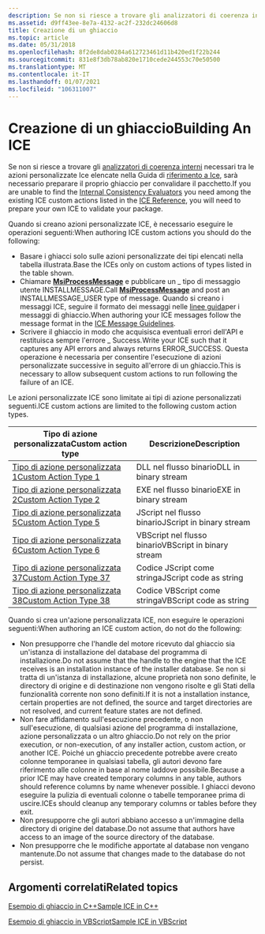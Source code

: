 ```yaml
---
description: Se non si riesce a trovare gli analizzatori di coerenza interni necessari tra le azioni personalizzate ICE elencate nella Guida di riferimento a ICE, sarà necessario preparare il proprio ghiaccio per convalidare il pacchetto.
ms.assetid: d9ff43ee-8e7a-4132-ac2f-232dc24606d8
title: Creazione di un ghiaccio
ms.topic: article
ms.date: 05/31/2018
ms.openlocfilehash: 8f2de8dab0284a612723461d11b420ed1f22b244
ms.sourcegitcommit: 831e8f3db78ab820e1710cede244553c70e50500
ms.translationtype: MT
ms.contentlocale: it-IT
ms.lasthandoff: 01/07/2021
ms.locfileid: "106311007"
---
```

# <a name="building-an-ice"></a><span data-ttu-id="52d12-103">Creazione di un ghiaccio</span><span class="sxs-lookup"><span data-stu-id="52d12-103">Building An ICE</span></span>

<span data-ttu-id="52d12-104">Se non si riesce a trovare gli [analizzatori di coerenza interni](internal-consistency-evaluators-ices.md) necessari tra le azioni personalizzate Ice elencate nella Guida di [riferimento a Ice](ice-reference.md), sarà necessario preparare il proprio ghiaccio per convalidare il pacchetto.</span><span class="sxs-lookup"><span data-stu-id="52d12-104">If you are unable to find the [Internal Consistency Evaluators](internal-consistency-evaluators-ices.md) you need among the existing ICE custom actions listed in the [ICE Reference](ice-reference.md), you will need to prepare your own ICE to validate your package.</span></span>

<span data-ttu-id="52d12-105">Quando si creano azioni personalizzate ICE, è necessario eseguire le operazioni seguenti:</span><span class="sxs-lookup"><span data-stu-id="52d12-105">When authoring ICE custom actions you should do the following:</span></span>

-   <span data-ttu-id="52d12-106">Basare i ghiacci solo sulle azioni personalizzate dei tipi elencati nella tabella illustrata.</span><span class="sxs-lookup"><span data-stu-id="52d12-106">Base the ICEs only on custom actions of types listed in the table shown.</span></span>
-   <span data-ttu-id="52d12-107">Chiamare [**MsiProcessMessage**](/windows/desktop/api/Msiquery/nf-msiquery-msiprocessmessage) e pubblicare un \_ tipo di messaggio utente INSTALLMESSAGE.</span><span class="sxs-lookup"><span data-stu-id="52d12-107">Call [**MsiProcessMessage**](/windows/desktop/api/Msiquery/nf-msiquery-msiprocessmessage) and post an INSTALLMESSAGE\_USER type of message.</span></span> <span data-ttu-id="52d12-108">Quando si creano i messaggi ICE, seguire il formato dei messaggi nelle [linee guida](ice-message-guidelines.md)per i messaggi di ghiaccio.</span><span class="sxs-lookup"><span data-stu-id="52d12-108">When authoring your ICE messages follow the message format in the [ICE Message Guidelines](ice-message-guidelines.md).</span></span>
-   <span data-ttu-id="52d12-109">Scrivere il ghiaccio in modo che acquisisca eventuali errori dell'API e restituisca sempre l'errore \_ Success.</span><span class="sxs-lookup"><span data-stu-id="52d12-109">Write your ICE such that it captures any API errors and always returns ERROR\_SUCCESS.</span></span> <span data-ttu-id="52d12-110">Questa operazione è necessaria per consentire l'esecuzione di azioni personalizzate successive in seguito all'errore di un ghiaccio.</span><span class="sxs-lookup"><span data-stu-id="52d12-110">This is necessary to allow subsequent custom actions to run following the failure of an ICE.</span></span>

<span data-ttu-id="52d12-111">Le azioni personalizzate ICE sono limitate ai tipi di azione personalizzati seguenti.</span><span class="sxs-lookup"><span data-stu-id="52d12-111">ICE custom actions are limited to the following custom action types.</span></span>



| <span data-ttu-id="52d12-112">Tipo di azione personalizzata</span><span class="sxs-lookup"><span data-stu-id="52d12-112">Custom action type</span></span>                                 | <span data-ttu-id="52d12-113">Descrizione</span><span class="sxs-lookup"><span data-stu-id="52d12-113">Description</span></span>               |
|----------------------------------------------------|---------------------------|
| [<span data-ttu-id="52d12-114">Tipo di azione personalizzata 1</span><span class="sxs-lookup"><span data-stu-id="52d12-114">Custom Action Type 1</span></span>](custom-action-type-1.md)   | <span data-ttu-id="52d12-115">DLL nel flusso binario</span><span class="sxs-lookup"><span data-stu-id="52d12-115">DLL in binary stream</span></span>      |
| [<span data-ttu-id="52d12-116">Tipo di azione personalizzata 2</span><span class="sxs-lookup"><span data-stu-id="52d12-116">Custom Action Type 2</span></span>](custom-action-type-2.md)   | <span data-ttu-id="52d12-117">EXE nel flusso binario</span><span class="sxs-lookup"><span data-stu-id="52d12-117">EXE in binary stream</span></span>      |
| [<span data-ttu-id="52d12-118">Tipo di azione personalizzata 5</span><span class="sxs-lookup"><span data-stu-id="52d12-118">Custom Action Type 5</span></span>](custom-action-type-5.md)   | <span data-ttu-id="52d12-119">JScript nel flusso binario</span><span class="sxs-lookup"><span data-stu-id="52d12-119">JScript in binary stream</span></span>  |
| [<span data-ttu-id="52d12-120">Tipo di azione personalizzata 6</span><span class="sxs-lookup"><span data-stu-id="52d12-120">Custom Action Type 6</span></span>](custom-action-type-6.md)   | <span data-ttu-id="52d12-121">VBScript nel flusso binario</span><span class="sxs-lookup"><span data-stu-id="52d12-121">VBScript in binary stream</span></span> |
| [<span data-ttu-id="52d12-122">Tipo di azione personalizzata 37</span><span class="sxs-lookup"><span data-stu-id="52d12-122">Custom Action Type 37</span></span>](custom-action-type-37.md) | <span data-ttu-id="52d12-123">Codice JScript come stringa</span><span class="sxs-lookup"><span data-stu-id="52d12-123">JScript code as string</span></span>    |
| [<span data-ttu-id="52d12-124">Tipo di azione personalizzata 38</span><span class="sxs-lookup"><span data-stu-id="52d12-124">Custom Action Type 38</span></span>](custom-action-type-38.md) | <span data-ttu-id="52d12-125">Codice VBScript come stringa</span><span class="sxs-lookup"><span data-stu-id="52d12-125">VBScript code as string</span></span>   |



 

<span data-ttu-id="52d12-126">Quando si crea un'azione personalizzata ICE, non eseguire le operazioni seguenti:</span><span class="sxs-lookup"><span data-stu-id="52d12-126">When authoring an ICE custom action, do not do the following:</span></span>

-   <span data-ttu-id="52d12-127">Non presupporre che l'handle del motore ricevuto dal ghiaccio sia un'istanza di installazione del database del programma di installazione.</span><span class="sxs-lookup"><span data-stu-id="52d12-127">Do not assume that the handle to the engine that the ICE receives is an installation instance of the installer database.</span></span> <span data-ttu-id="52d12-128">Se non si tratta di un'istanza di installazione, alcune proprietà non sono definite, le directory di origine e di destinazione non vengono risolte e gli Stati della funzionalità corrente non sono definiti.</span><span class="sxs-lookup"><span data-stu-id="52d12-128">If it is not a installation instance, certain properties are not defined, the source and target directories are not resolved, and current feature states are not defined.</span></span>
-   <span data-ttu-id="52d12-129">Non fare affidamento sull'esecuzione precedente, o non sull'esecuzione, di qualsiasi azione del programma di installazione, azione personalizzata o un altro ghiaccio.</span><span class="sxs-lookup"><span data-stu-id="52d12-129">Do not rely on the prior execution, or non-execution, of any installer action, custom action, or another ICE.</span></span> <span data-ttu-id="52d12-130">Poiché un ghiaccio precedente potrebbe avere creato colonne temporanee in qualsiasi tabella, gli autori devono fare riferimento alle colonne in base al nome laddove possibile.</span><span class="sxs-lookup"><span data-stu-id="52d12-130">Because a prior ICE may have created temporary columns in any table, authors should reference columns by name whenever possible.</span></span> <span data-ttu-id="52d12-131">I ghiacci devono eseguire la pulizia di eventuali colonne o tabelle temporanee prima di uscire.</span><span class="sxs-lookup"><span data-stu-id="52d12-131">ICEs should cleanup any temporary columns or tables before they exit.</span></span>
-   <span data-ttu-id="52d12-132">Non presupporre che gli autori abbiano accesso a un'immagine della directory di origine del database.</span><span class="sxs-lookup"><span data-stu-id="52d12-132">Do not assume that authors have access to an image of the source directory of the database.</span></span>
-   <span data-ttu-id="52d12-133">Non presupporre che le modifiche apportate al database non vengano mantenute.</span><span class="sxs-lookup"><span data-stu-id="52d12-133">Do not assume that changes made to the database do not persist.</span></span>

## <a name="related-topics"></a><span data-ttu-id="52d12-134">Argomenti correlati</span><span class="sxs-lookup"><span data-stu-id="52d12-134">Related topics</span></span>

<dl> <dt>

[<span data-ttu-id="52d12-135">Esempio di ghiaccio in C++</span><span class="sxs-lookup"><span data-stu-id="52d12-135">Sample ICE in C++</span></span>](sample-ice-in-c-.md)
</dt> <dt>

[<span data-ttu-id="52d12-136">Esempio di ghiaccio in VBScript</span><span class="sxs-lookup"><span data-stu-id="52d12-136">Sample ICE in VBScript</span></span>](sample-ice-in-vbscript.md)
</dt> </dl>

 

 



